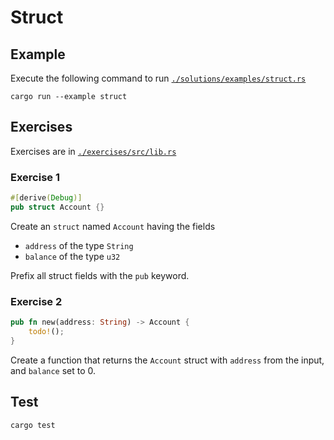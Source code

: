 # Struct

## Example

Execute the following command to run [`./solutions/examples/struct.rs`](./solutions/examples/struct.rs)

```shell
cargo run --example struct
```

## Exercises

Exercises are in [`./exercises/src/lib.rs`](./exercises/src/lib.rs)

### Exercise 1

```rust
#[derive(Debug)]
pub struct Account {}
```

Create an `struct` named `Account` having the fields

- `address` of the type `String`
- `balance` of the type `u32`

Prefix all struct fields with the `pub` keyword.

### Exercise 2

```rust
pub fn new(address: String) -> Account {
    todo!();
}
```

Create a function that returns the `Account` struct with `address` from the input, and `balance` set to 0.

## Test

```shell
cargo test
```
